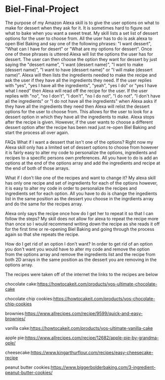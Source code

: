 # Biel-Final-Project

The purpose of my Amazon Alexa skill is to give the user options on what to make for dessert when they ask for it. It is sometimes hard to figure out what to bake when you want a sweet treat. My skill lists a set list of dessert options for the user to choose from. All the user has to do is ask alexa to open Biel Baking and say one of the following phrases: "I want dessert", "What can I have for desert" or "What are my options for dessert". Once one of these phrases is uttered Alexa will list the options the user has for dessert. The user can then choose the option they want for dessert by just saying the "dessert name", "I want (dessert name)", "I want to make (dessert name)", "I want to have (dessert name)" or "I will make (dessert name)". Alexa will then lists the ingredients needed to make the recipe and ask the user if they have all the ingredients they need. If the user replies with "yes", "yes I have all the ingredients", "yeah", "yes I do" or "yes I have what I need" then Alexa will read off the recipe for the user. If the user replies with "no", "no I don't", "I don't", "no I do not", "I do not", "I don't have all the ingredients" or "I do not have all the ingredients" when Alexa asks if they have all the ingredients they need then Alexa will relist the dessert options for the user to choose from. This allows for the user to look for a dessert option in which they have all the ingredients to make. Alexa stops after the recipe is given. However, if the user wants to choose a different dessert option after the recipe has been read just re-open Biel Baking and start the process all over again. 

FAQs
What if I want a dessert that isn't one of the options?
Right now my Alexa skill only has a limited set of dessert options to choose from however it is fairly easy to alter my code to personalize the options, ingredients and recipes to a specific persons own preferences. All you have to do is add an options at the end of the options array and add the ingredients and recipe at the end of both of those arrays. 

What if I don't like one of the recipes and want to change it?
My alexa skill has only one recipe and set of ingredients for each of the options however, it is easy to alter my code in order to personalize the recipes and ingredients set for each option. All you have to do is change the ingedients list in the same position as the dessert you choose in the ingrdients array and do the same for the recipes array.

Alexa only says the recipe once how do I get her to repeat it so that I can follow the steps?
My skill does not allow for alexa to repeat the recipe more than once so I would recommend writing down the recipe as she reads it off for the first time or re-opening Biel Baking and going through the process again so that she repeats the recipe. 

How do I get rid of an option I don't want?
In order to get rid of an option you don't want you would have to alter my code and remove the option from the options array and remove the ingredients list and the recipe from both 2D arrays in the same position as the dessert you are removing in the options array.

The recipes were taken off of the internet the links to the recipes are below

chocolate cake:https://howtocakeit.com/products/yos-ultimate-chocolate-cake

chocolate chip cookies:https://howtocakeit.com/products/yos-chocolate-chip-cookies

brownies:https://www.allrecipes.com/recipe/9599/quick-and-easy-brownies/

vanilla cake:https://howtocakeit.com/products/yos-ultimate-vanilla-cake

apple pie:https://www.allrecipes.com/recipe/12682/apple-pie-by-grandma-ople/

cheesecake:https://www.kingarthurflour.com/recipes/easy-cheesecake-recipe

peanut butter cookies:https://www.biggerbolderbaking.com/3-ingredient-peanut-butter-cookies/

